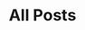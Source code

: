 ---
layout: post-index
title: All Posts
excerpt: "Ifeanyi Ubah's blog"
tags: [Ifeanyi Ubah, blog, Chord Simple]
---